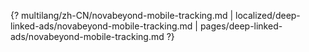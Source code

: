 {? multilang/zh-CN/novabeyond-mobile-tracking.md | localized/deep-linked-ads/novabeyond-mobile-tracking.md | pages/deep-linked-ads/novabeyond-mobile-tracking.md ?}
